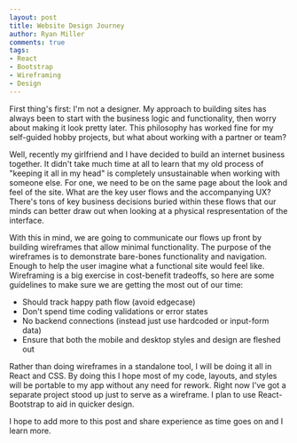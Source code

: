 ```yaml
---
layout: post
title: Website Design Journey
author: Ryan Miller
comments: true
tags:
- React
- Bootstrap
- Wireframing
- Design
---
```

First thing's first: I'm not a designer. My approach to building sites has always been to start with the business logic and functionality, then worry about making it look pretty later. This philosophy has worked fine for my self-guided hobby projects, but what about working with a partner or team? 

Well, recently my girlfriend and I have decided to build an internet business together. It didn't take much time at all to learn that my old process of "keeping it all in my head" is completely unsustainable when working with someone else. For one, we need to be on the same page about the look and feel of the site. What are the key user flows and the accompanying UX? There's tons of key business decisions buried within these flows that our minds can better draw out when looking at a physical respresentation of the interface.

With this in mind, we are going to communicate our flows up front by building wireframes that allow minimal functionality. The purpose of the wireframes is to demonstrate bare-bones functionality and navigation. Enough to help the user imagine what a functional site would feel like. Wireframing is a big exercise in cost-benefit tradeoffs, so here are some guidelines to make sure we are getting the most out of our time:
- Should track happy path flow (avoid edgecase)
- Don't spend time coding validations or error states
- No backend connections (instead just use hardcoded or input-form data)
- Ensure that both the mobile and desktop styles and design are fleshed out

Rather than doing wireframes in a standalone tool, I will be doing it all in React and CSS. By doing this I hope most of my code, layouts, and styles will be portable to my app without any need for rework. Right now I've got a separate project stood up just to serve as a wireframe. I plan to use React-Bootstrap to aid in quicker design.

I hope to add more to this post and share experience as time goes on and I learn more.